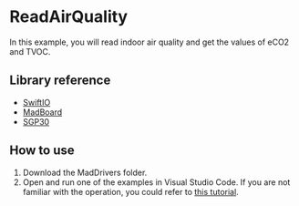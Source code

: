 # ReadAirQuality

In this example, you will read indoor air quality and get the values of eCO2 and TVOC.


## Library reference

* [SwiftIO](https://github.com/madmachineio/SwiftIO)
* [MadBoard](https://github.com/madmachineio/MadBoards)
* [SGP30](https://github.com/madmachineio/MadDrivers/tree/main/Sources/SGP30/SGP30.swift)


## How to use

1. Download the MadDrivers folder.
2. Open and run one of the examples in Visual Studio Code. If you are not familiar with the operation, you could refer to [this tutorial](https://docs.madmachine.io/overview/advanced/run-example).
 